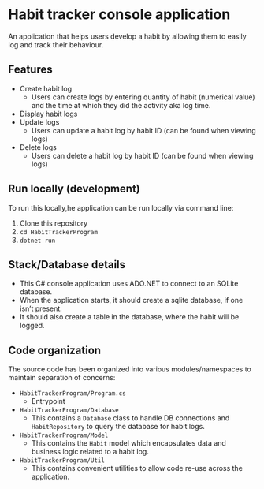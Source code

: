 # Habit tracker console application

An application that helps users develop a habit by allowing them to easily log and track their behaviour.

## Features

- Create habit log
  - Users can create logs by entering quantity of habit (numerical value) and the time at which they did the activity aka log time.
- Display habit logs
- Update logs
  - Users can update a habit log by habit ID (can be found when viewing logs)
- Delete logs
  - Users can delete a habit log by habit ID (can be found when viewing logs)

## Run locally (development)

To run this locally,he application can be run locally via command line:

1. Clone this repository
2. `cd HabitTrackerProgram`
3. `dotnet run`

## Stack/Database details

- This C# console application uses ADO.NET to connect to an SQLite database.
- When the application starts, it should create a sqlite database, if one isn’t present.
- It should also create a table in the database, where the habit will be logged.

## Code organization

The source code has been organized into various modules/namespaces to maintain separation of concerns:

- `HabitTrackerProgram/Program.cs`
  - Entrypoint
- `HabitTrackerProgram/Database`
  - This contains a `Database` class to handle DB connections and `HabitRepository` to query the database for habit logs.
- `HabitTrackerProgram/Model`
  - This contains the `Habit` model which encapsulates data and business logic related to a habit log.
- `HabitTrackerProgram/Util`
  - This contains convenient utilities to allow code re-use across the application.
